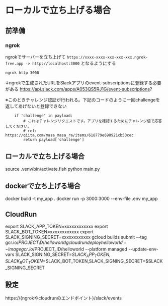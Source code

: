 # ローカルで立ち上げる場合
## 前準備

### ngrok
ngrokでサーバーを立ち上げて `https://xxxx-xxxx-xxx-xxx-xxx.ngrok-free.app -> http://localhost:3000` となるようにする

```
ngrok http 3000
```

↓ngrokで生成されたURLをSlackアプリのevent-subscriptionsに登録する必要がある
https://api.slack.com/apps/A053QS5RJ1G/event-subscriptions?

※このときチャレンジ認証が行われる。下記のコードのように一回challengeを返してあげないと登録できない
```
    if 'challenge' in payload:
        # これはチャレンジリクエストです。アプリを確認するためにチャレンジ値で応答してください。
        # ref: https://qiita.com/masa_masa_ra/items/618779e698921cb53cec
        return payload['challenge']
```


## ローカルで立ち上げる場合

source .venv/bin/activate.fish
python main.py

## dockerで立ち上げる場合
docker build -t my_app .
docker run -p 3000:3000 --env-file .env  my_app


## CloudRun
export SLACK_APP_TOKEN=xxxxxxxxxxxx
export SLACK_BOT_TOKEN=xxxxxxxxxxxx
export SLACK_SIGNING_SECRET=xxxxxxxxxxxx
gcloud builds submit --tag gcr.io/$PROJECT_ID/helloworld
gcloud run deploy helloworld --image gcr.io/$PROJECT_ID/helloworld --platform managed --update-env-vars SLACK_SIGNING_SECRET=$SLACK_APP_TOKEN,SLACK_BOT_TOKEN=$SLACK_BOT_TOKEN,SLACK_SIGNING_SECRET=$SLACK_SIGNING_SECRET

## 設定
https://{ngrokやcloudrunのエンドポイント}/slack/events